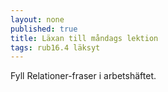 ```yaml
---
layout: none
published: true
title: Läxan till måndags lektion
tags: rub16.4 läksyt
---
```

Fyll Relationer-fraser i arbetshäftet.